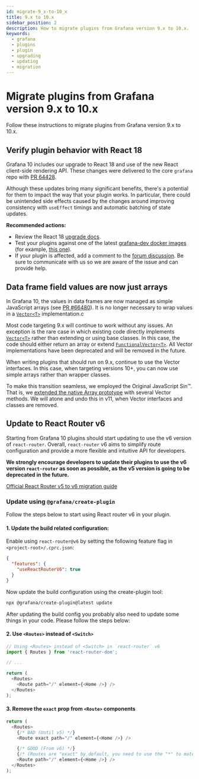 ```yaml
---
id: migrate-9_x-to-10_x
title: 9.x to 10.x
sidebar_position: 2
description: How to migrate plugins from Grafana version 9.x to 10.x.
keywords:
  - grafana
  - plugins
  - plugin
  - upgrading
  - updating
  - migration
---
```


# Migrate plugins from Grafana version 9.x to 10.x

Follow these instructions to migrate plugins from Grafana version 9.x to 10.x.

## Verify plugin behavior with React 18

Grafana 10 includes our upgrade to React 18 and use of the new React client-side rendering API. These changes were delivered to the core `grafana` repo with [PR 64428](https://github.com/grafana/grafana/pull/64428).

Although these updates bring many significant benefits, there's a potential for them to impact the way that your plugin works. In particular, there could be unintended side effects caused by the changes around improving consistency with `useEffect` timings and automatic batching of state updates.

**Recommended actions:**

- Review the React 18 [upgrade docs](https://react.dev/blog/2022/03/08/react-18-upgrade-guide).
- Test your plugins against one of the latest [grafana-dev docker images](https://hub.docker.com/r/grafana/grafana-dev/tags?page=1) (for example, [this one](https://hub.docker.com/layers/grafana/grafana-dev/10.0.0-111404pre/images/sha256-ac78acf54b44bd2ce7e68b796b1df47030da7f35e53b02bc3eec3f4de05f780f?context=explore)).
- If your plugin is affected, add a comment to the [forum discussion](https://community.grafana.com/t/grafana-10-is-upgrading-to-react-18/86051). Be sure to communicate with us so we are aware of the issue and can provide help.

## Data frame field values are now just arrays

In Grafana 10, the values in data frames are now managed as simple JavaScript arrays (see [PR #66480](https://github.com/grafana/grafana/issues/66480)). It is no longer necessary to wrap values in a [`Vector<T>`](https://github.com/grafana/grafana/blob/v9.5.x/packages/grafana-data/src/types/vector.ts) implementation.c

Most code targeting 9.x will continue to work without any issues. An exception is the rare case in which existing code directly implements [`Vector<T>`](https://github.com/grafana/grafana/blob/v9.5.x/packages/grafana-data/src/types/vector.ts) rather than extending or using base classes. In this case, the code should either return an array or extend [`FunctionalVector<T>`](https://github.com/grafana/grafana/blob/v10.0.x/packages/grafana-data/src/vector/FunctionalVector.ts#L9). All Vector implementations have been deprecated and will be removed in the future.

When writing plugins that should run on 9.x, continue to use the Vector interfaces. In this case, when targeting versions 10+, you can now use simple arrays rather than wrapper classes.

To make this transition seamless, we employed the Original JavaScript Sin™. That is, we [extended the native Array prototype](https://github.com/grafana/grafana/blob/v10.0.x/packages/grafana-data/src/types/vector.ts) with several Vector methods. We will atone and undo this in v11, when Vector interfaces and classes are removed.

## Update to React Router v6

Starting from Grafana 10 plugins should start updating to use the v6 version of `react-router`. Overall, `react-router` v6 aims to simplify route configuration and provide a more flexible and intuitive API for developers.

**We strongly encourage developers to update their plugins to use the v6 version `react-router` as soon as possible, as the v5 version is going to be deprecated in the future.**

[Official React Router v5 to v6 migration guide](https://reactrouter.com/en/main/upgrading/v5)

### Update using `@grafana/create-plugin`

Follow the steps below to start using React router v6 in your plugin.

#### **1. Update the build related configuration:**

Enable using `react-router@v6` by setting the following feature flag in `<project-root>/.cprc.json`:

```json
{
  "features": {
    "useReactRouterV6": true
  }
}
```

Now update the build configuration using the create-plugin tool:

```bash
npx @grafana/create-plugin@latest update
```

After updating the build config you probably also need to update some things in your code. Please follow the steps below:

#### **2. Use `<Routes>` instead of `<Switch>`**

```typescript
// Using <Routes> instead of <Switch> in `react-router` v6
import { Routes } from 'react-router-dom';

// ...

return (
  <Routes>
    <Route path="/" element={<Home />} />
  </Routes>
);
```

#### **3. Remove the `exact` prop from `<Route>` components**

```typescript
return (
  <Routes>
    {/* BAD (Until v5) */}
    <Route exact path="/" element={<Home />} />

    {/* GOOD (From v6) */}
    {/* (Routes are "exact" by default, you need to use the "*" to match sub-routes) */}
    <Route path="/" element={<Home />} />
  </Routes>
);
```
